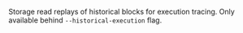 Storage read replays of historical blocks for execution tracing. Only available behind `--historical-execution` flag.
